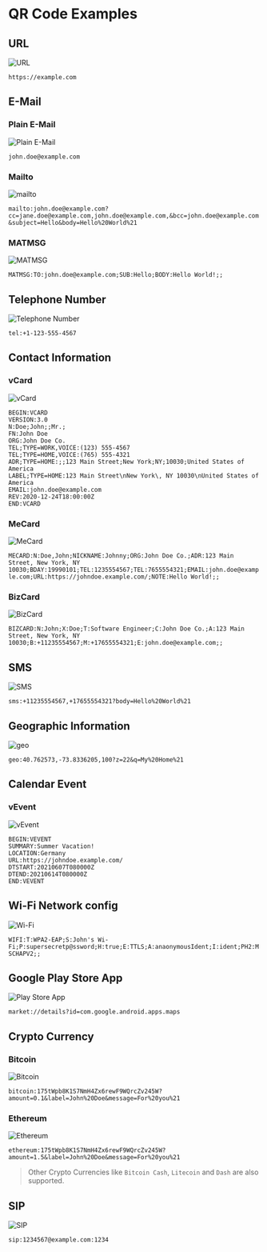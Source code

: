 # QR Code Examples

## URL

![URL](url.png)

`https://example.com`

## E-Mail

### Plain E-Mail

![Plain E-Mail](email_plain.png)

`john.doe@example.com`

### Mailto

![mailto](email_mailto.png)

`mailto:john.doe@example.com?cc=jane.doe@example.com,john.doe@example.com,&bcc=john.doe@example.com&subject=Hello&body=Hello%20World%21`

### MATMSG

![MATMSG](email_matmsg.png)

`MATMSG:TO:john.doe@example.com;SUB:Hello;BODY:Hello World!;;`

## Telephone Number

![Telephone Number](tel.png)

`tel:+1-123-555-4567`

## Contact Information

### vCard

![vCard](vcard.png)

``` vcf
BEGIN:VCARD
VERSION:3.0
N:Doe;John;;Mr.;
FN:John Doe
ORG:John Doe Co.
TEL;TYPE=WORK,VOICE:(123) 555-4567
TEL;TYPE=HOME,VOICE:(765) 555-4321
ADR;TYPE=HOME:;;123 Main Street;New York;NY;10030;United States of America
LABEL;TYPE=HOME:123 Main Street\nNew York\, NY 10030\nUnited States of America
EMAIL:john.doe@example.com
REV:2020-12-24T18:00:00Z
END:VCARD
```

### MeCard

![MeCard](mecard.png)

`MECARD:N:Doe,John;NICKNAME:Johnny;ORG:John Doe Co.;ADR:123 Main Street, New York, NY 10030;BDAY:19990101;TEL:1235554567;TEL:7655554321;EMAIL:john.doe@example.com;URL:https://johndoe.example.com/;NOTE:Hello World!;;`

### BizCard

![BizCard](bizcard.png)

`BIZCARD:N:John;X:Doe;T:Software Engineer;C:John Doe Co.;A:123 Main Street, New York, NY 10030;B:+11235554567;M:+17655554321;E:john.doe@example.com;;`

## SMS

![SMS](sms.png)

`sms:+11235554567,+17655554321?body=Hello%20World%21`

## Geographic Information

![geo](geo.png)

`geo:40.762573,-73.8336205,100?z=22&q=My%20Home%21`

## Calendar Event

### vEvent

![vEvent](vevent.png)

``` vevent
BEGIN:VEVENT
SUMMARY:Summer Vacation!
LOCATION:Germany
URL:https://johndoe.example.com/
DTSTART:20210607T080000Z
DTEND:20210614T080000Z
END:VEVENT
```

## Wi-Fi Network config

![Wi-Fi](wifi.png)

`WIFI:T:WPA2-EAP;S:John's Wi-Fi;P:supersecretp@ssword;H:true;E:TTLS;A:anaonymousIdent;I:ident;PH2:MSCHAPV2;;`

## Google Play Store App

![Play Store App](market.png)

`market://details?id=com.google.android.apps.maps`

## Crypto Currency

### Bitcoin

![Bitcoin](bitcoin.png)

`bitcoin:175tWpb8K1S7NmH4Zx6rewF9WQrcZv245W?amount=0.1&label=John%20Doe&message=For%20you%21`

### Ethereum

![Ethereum](ethereum.png)

`ethereum:175tWpb8K1S7NmH4Zx6rewF9WQrcZv245W?amount=1.5&label=John%20Doe&message=For%20you%21`

> Other Crypto Currencies like `Bitcoin Cash`, `Litecoin` and `Dash` are also supported.

## SIP

![SIP](sip.png)

`sip:1234567@example.com:1234`
